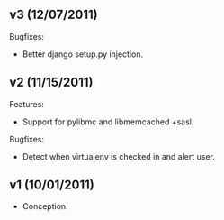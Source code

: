 ## v3 (12/07/2011)

Bugfixes:

* Better django setup.py injection.

## v2 (11/15/2011)

Features:

* Support for pylibmc and libmemcached +sasl.

Bugfixes:

* Detect when virtualenv is checked in and alert user.

## v1 (10/01/2011)

* Conception.